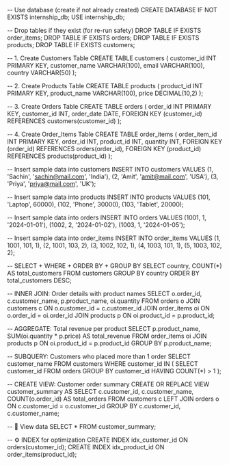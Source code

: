 -- Use database (create if not already created)
CREATE DATABASE IF NOT EXISTS internship_db;
USE internship_db;

-- Drop tables if they exist (for re-run safety)
DROP TABLE IF EXISTS order_items;
DROP TABLE IF EXISTS orders;
DROP TABLE IF EXISTS products;
DROP TABLE IF EXISTS customers;

-- 1. Create Customers Table
CREATE TABLE customers (
    customer_id INT PRIMARY KEY,
    customer_name VARCHAR(100),
    email VARCHAR(100),
    country VARCHAR(50)
);

-- 2. Create Products Table
CREATE TABLE products (
    product_id INT PRIMARY KEY,
    product_name VARCHAR(100),
    price DECIMAL(10,2)
);

-- 3. Create Orders Table
CREATE TABLE orders (
    order_id INT PRIMARY KEY,
    customer_id INT,
    order_date DATE,
    FOREIGN KEY (customer_id) REFERENCES customers(customer_id)
);

-- 4. Create Order_Items Table
CREATE TABLE order_items (
    order_item_id INT PRIMARY KEY,
    order_id INT,
    product_id INT,
    quantity INT,
    FOREIGN KEY (order_id) REFERENCES orders(order_id),
    FOREIGN KEY (product_id) REFERENCES products(product_id)
);

-- Insert sample data into customers
INSERT INTO customers VALUES 
(1, 'Sachin', 'sachin@mail.com', 'India'),
(2, 'Amit', 'amit@mail.com', 'USA'),
(3, 'Priya', 'priya@mail.com', 'UK');

-- Insert sample data into products
INSERT INTO products VALUES 
(101, 'Laptop', 60000),
(102, 'Phone', 30000),
(103, 'Tablet', 20000);

-- Insert sample data into orders
INSERT INTO orders VALUES 
(1001, 1, '2024-01-01'),
(1002, 2, '2024-01-02'),
(1003, 1, '2024-01-05');

-- Insert sample data into order_items
INSERT INTO order_items VALUES 
(1, 1001, 101, 1),
(2, 1001, 103, 2),
(3, 1002, 102, 1),
(4, 1003, 101, 1),
(5, 1003, 102, 2);

--  SELECT + WHERE + ORDER BY + GROUP BY
SELECT country, COUNT(*) AS total_customers
FROM customers
GROUP BY country
ORDER BY total_customers DESC;

--  INNER JOIN: Order details with product names
SELECT o.order_id, c.customer_name, p.product_name, oi.quantity
FROM orders o
JOIN customers c ON o.customer_id = c.customer_id
JOIN order_items oi ON o.order_id = oi.order_id
JOIN products p ON oi.product_id = p.product_id;

--  AGGREGATE: Total revenue per product
SELECT p.product_name, SUM(oi.quantity * p.price) AS total_revenue
FROM order_items oi
JOIN products p ON oi.product_id = p.product_id
GROUP BY p.product_name;

--  SUBQUERY: Customers who placed more than 1 order
SELECT customer_name FROM customers
WHERE customer_id IN (
    SELECT customer_id FROM orders
    GROUP BY customer_id
    HAVING COUNT(*) > 1
);

--  CREATE VIEW: Customer order summary
CREATE OR REPLACE VIEW customer_summary AS
SELECT c.customer_id, c.customer_name, COUNT(o.order_id) AS total_orders
FROM customers c
LEFT JOIN orders o ON c.customer_id = o.customer_id
GROUP BY c.customer_id, c.customer_name;

-- 👀 View data
SELECT * FROM customer_summary;

-- ⚙️ INDEX for optimization
CREATE INDEX idx_customer_id ON orders(customer_id);
CREATE INDEX idx_product_id ON order_items(product_id);
